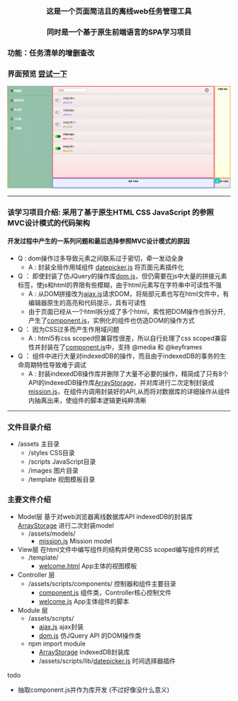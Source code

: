 
### <center>这是一个页面简洁且的离线web任务管理工具</center>
### <center>同时是一个基于原生前端语言的SPA学习项目</center>
### 功能：任务清单的增删查改
### 界面预览  [尝试一下](https://zaqmjuop.github.io/todoist/)
![Desktop](./assets/images/GIF.gif)

***
### 该学习项目介绍: 采用了基于原生HTML CSS JavaScript 的参照MVC设计模式的代码架构
#### 开发过程中产生的一系列问题和最后选择参照MVC设计模式的原因
* Q : dom操作过多导致元素之间联系过于密切，牵一发动全身
  * A : 封装全局作用域组件 [datepicker.js](https://github.com/zaqmjuop/datepicker) 将页面元素插件化
* Q ： 即使封装了仿JQuery的操作库[dom.js](https://github.com/zaqmjuop/todoist/blob/master/assets/scripts/dom.js)，但仍需要在js中大量的拼接元素标签，使js和html的界限有些模糊，由于html元素写在字符串中可读性不强
  * A : 从DOM拼接改为[ajax.js](https://github.com/zaqmjuop/todoist/blob/master/assets/scripts/ajax.js)请求DOM，将局部元素也写在html文件中，有编辑器原生的高亮和代码提示，具有可读性
  * 由于页面已经从一个html拆分成了多个html，索性把DOM操作也拆分开,产生了[component.js](https://github.com/zaqmjuop/todoist/blob/master/assets/scripts/components/component.js)，实例化的组件也仿造DOM的操作方式
* Q ： 因为CSS过多而产生作用域问题
  * A : html5有css scoped但兼容性很差，所以自行处理了css scoped兼容性并封装在了[component.js](https://github.com/zaqmjuop/todoist/blob/master/assets/scripts/components/component.js)中，支持 @media 和 @keyframes
* Q ： 组件中进行大量对indexedDB的操作，而且由于indexedDB的事务的生命周期特性导致难于调试
  * A : 封装indexedDB操作库并删除了大量不必要的操作，精简成了只有8个API的indexedDB操作库[ArrayStorage](https://github.com/zaqmjuop/arraystorage)，并对库进行二次定制封装成[mission.js](https://github.com/zaqmjuop/todoist/blob/master/assets/scripts/model/mission.js)，在组件内调用封装好的API,从而将对数据库的详细操作从组件内抽离出来，使组件的脚本逻辑更纯粹清晰
***
### 文件目录介绍
* /assets 主目录
  * /styles CSS目录
  * /scripts JavaScript目录
  * /images 图片目录
  * /template 视图模板目录
### 主要文件介绍
* Model层 基于对web浏览器离线数据库API indexedDB的封装库 [ArrayStorage](https://github.com/zaqmjuop/arraystorage) 进行二次封装model
  * /assets/models/
    * [mission.js](https://github.com/zaqmjuop/todoist/blob/master/assets/scripts/model/mission.js) Mission model
* View层 在html文件中编写组件的结构并使用CSS scoped编写组件的样式
  * /template/
    * [welcome.html](https://github.com/zaqmjuop/todoist/blob/master/assets/templates/welcome.html) App主体的视图模板
* Controller 层
  * /assets/scripts/components/ 控制器和组件主要目录
    * [component.js](https://github.com/zaqmjuop/todoist/blob/master/assets/scripts/components/component.js) 组件类，Controller核心控制文件
    * [welcome.js](https://github.com/zaqmjuop/todoist/blob/master/assets/scripts/components/welcome.js) App主体组件的脚本
* Module 层
  * /assets/scripts/
    * [ajax.js](https://github.com/zaqmjuop/todoist/blob/master/assets/scripts/ajax.js) ajax封装
    * [dom.js](https://github.com/zaqmjuop/todoist/blob/master/assets/scripts/dom.js) 仿JQuery API 的DOM操作类
  * npm import module
    * [ArrayStorage](https://github.com/zaqmjuop/arraystorage) indexedDB封装库
    * /assets/scripts/lib/[datepicker.js](https://github.com/zaqmjuop/datepicker) 时间选择器插件 

todo 
  * 抽取component.js并作为库开发 (不过好像没什么意义)
